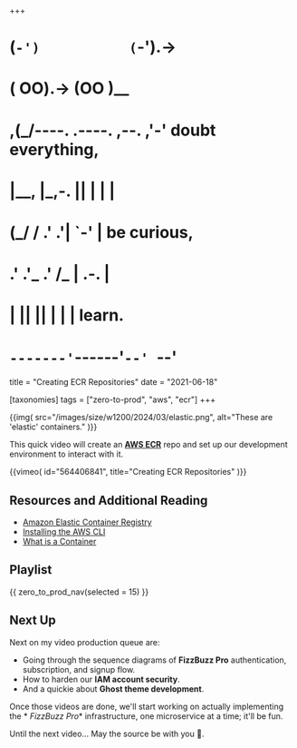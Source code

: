 +++
#   (`-')           (`-').->
#   ( OO).->        (OO )__
# ,(_/----. .----. ,--. ,'-' doubt everything,
# |__,    |\_,-.  ||  | |  |
#  (_/   /    .' .'|  `-'  | be curious,
#  .'  .'_  .'  /_ |  .-.  |
# |       ||      ||  | |  | learn.
# `-------'`------'`--' `--'

title = "Creating ECR Repositories"
date = "2021-06-18"

[taxonomies]
tags = ["zero-to-prod", "aws", "ecr"]
+++

{{img(
  src="/images/size/w1200/2024/03/elastic.png",
  alt="These are 'elastic' containers."
)}}

This quick video will create an [**AWS ECR**](https://aws.amazon.com/ecr/) repo
and set up our development environment to interact with it.

{{vimeo(
  id="564406841",
  title="Creating ECR Repositories"
)}}

## Resources and Additional Reading

* [Amazon Elastic Container Registry](https://aws.amazon.com/ecr/)
* [Installing the AWS CLI](https://docs.aws.amazon.com/cli/latest/userguide/cli-chap-install.html)
* [What is a Container](https://www.digitalocean.com/community/tutorials/what-is-a-container)

## Playlist

{{ zero_to_prod_nav(selected = 15) }}

## Next Up

Next on my video production queue are:

* Going through the sequence diagrams of **FizzBuzz Pro** authentication,
  subscription, and signup flow.
* How to harden our **IAM account security**.
* And a quickie about **Ghost theme development**.

Once those videos are done, we'll start working on actually implementing the *
*FizzBuzz Pro** infrastructure, one microservice at a time; it'll be fun.

Until the next video... May the source be with you 🦄.
